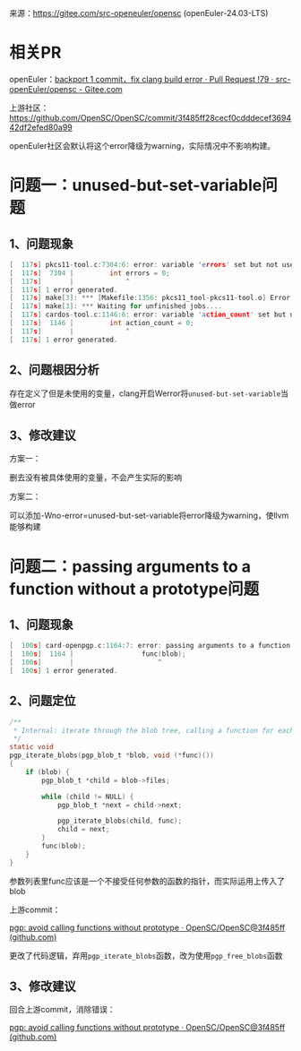 来源：https://gitee.com/src-openeuler/opensc (openEuler-24.03-LTS)

# 相关PR

openEuler：[backport 1 commit，fix clang build error · Pull Request !79 · src-openEuler/opensc - Gitee.com](https://gitee.com/src-openeuler/opensc/pulls/79)

上游社区：https://github.com/OpenSC/OpenSC/commit/3f485ff28cecf0cdddecef369442df2efed80a99

openEuler社区会默认将这个error降级为warning，实际情况中不影响构建。

# 问题一：unused-but-set-variable问题

## 1、问题现象

```c
[  117s] pkcs11-tool.c:7304:6: error: variable 'errors' set but not used [-Werror,-Wunused-but-set-variable]
[  117s]  7304 |         int errors = 0;
[  117s]       |             ^
[  117s] 1 error generated.
[  117s] make[3]: *** [Makefile:1356: pkcs11_tool-pkcs11-tool.o] Error 1
[  117s] make[3]: *** Waiting for unfinished jobs....
[  117s] cardos-tool.c:1146:6: error: variable 'action_count' set but not used [-Werror,-Wunused-but-set-variable]
[  117s]  1146 |         int action_count = 0;
[  117s]       |             ^
[  117s] 1 error generated.
```

## 2、问题根因分析

存在定义了但是未使用的变量，clang开启Werror将`unused-but-set-variable`当做error

## 3、修改建议

方案一：

删去没有被具体使用的变量，不会产生实际的影响

方案二：

可以添加-Wno-error=unused-but-set-variable将error降级为warning，使llvm能够构建

# 问题二：passing arguments to a function without a prototype问题

## 1、问题现象

```c
[  100s] card-openpgp.c:1164:7: error: passing arguments to a function without a prototype is deprecated in all versions of C and is not supported in C2x [-Werror,-Wdeprecated-non-prototype]
[  100s]  1164 |                 func(blob);
[  100s]       |                     ^
[  100s] 1 error generated.
```

## 2、问题定位

```c
/**
 * Internal: iterate through the blob tree, calling a function for each blob.
 */
static void
pgp_iterate_blobs(pgp_blob_t *blob, void (*func)())
{
	if (blob) {
		pgp_blob_t *child = blob->files;

		while (child != NULL) {
			pgp_blob_t *next = child->next;

			pgp_iterate_blobs(child, func);
			child = next;
		}
		func(blob);
	}
}
```

参数列表里func应该是一个不接受任何参数的函数的指针，而实际运用上传入了blob

上游commit：

[pgp: avoid calling functions without prototype · OpenSC/OpenSC@3f485ff (github.com)](https://github.com/OpenSC/OpenSC/commit/3f485ff28cecf0cdddecef369442df2efed80a99)

更改了代码逻辑，弃用`pgp_iterate_blobs`函数，改为使用`pgp_free_blobs`函数

## 3、修改建议

回合上游commit，消除错误：

[pgp: avoid calling functions without prototype · OpenSC/OpenSC@3f485ff (github.com)](https://github.com/OpenSC/OpenSC/commit/3f485ff28cecf0cdddecef369442df2efed80a99)